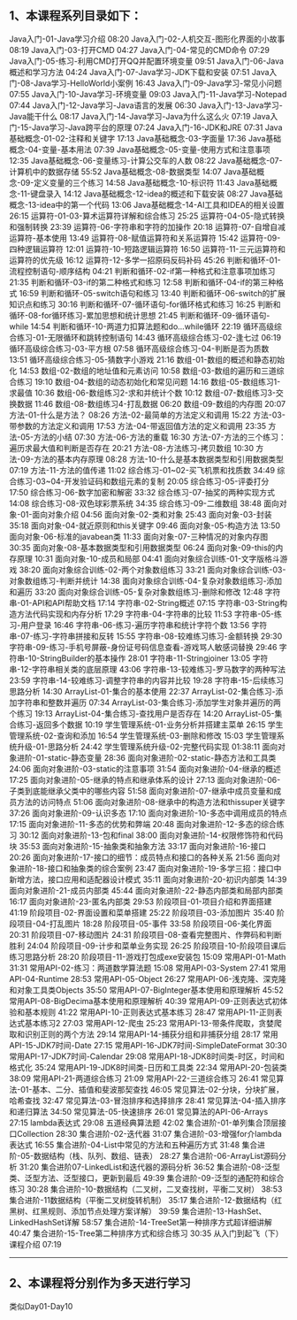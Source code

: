 ## 1、本课程系列目录如下：

Java入门-01-Java学习介绍
08:20
Java入门-02-人机交互-图形化界面的小故事
08:19
Java入门-03-打开CMD
04:27
Java入门-04-常见的CMD命令
07:29
Java入门-05-练习-利用CMD打开QQ并配置环境变量
09:51
Java入门-06-Java概述和学习方法
04:24
Java入门-07-Java学习-JDK下载和安装
07:51
Java入门-08-Java学习-HelloWorld小案例
16:43
Java入门-09-Java学习-常见小问题
07:55
Java入门-10-Java学习-环境变量
09:03
Java入门-11-Java学习-Notepad
07:44
Java入门-12-Java学习-Java语言的发展
06:30
Java入门-13-Java学习-Java能干什么
08:17
Java入门-14-Java学习-Java为什么这么火
07:19
Java入门-15-Java学习-Java跨平台的原理
07:24
Java入门-16-JDK和JRE
07:31
Java基础概念-01-02-注释和关键字
17:13
Java基础概念-03-字面量
17:36
Java基础概念-04-变量-基本用法
07:39
Java基础概念-05-变量-使用方式和注意事项
12:35
Java基础概念-06-变量练习-计算公交车的人数
08:22
Java基础概念-07-计算机中的数据存储
55:52
Java基础概念-08-数据类型
14:07
Java基础概念-09-定义变量的三个练习
14:58
Java基础概念-10-标识符
11:43
Java基础概念-11-键盘录入
14:12
Java基础概念-12-idea的概述和下载安装
08:27
Java基础概念-13-idea中的第一个代码
13:06
Java基础概念-14-AI工具和IDEA的相关设置
26:15
运算符-01-03-算术运算符详解和综合练习
25:25
运算符-04-05-隐式转换和强制转换
23:39
运算符-06-字符串和字符的加操作
20:18
运算符-07-自增自减运算符-基本使用
13:49
运算符-08-赋值运算符和关系运算符
15:42
运算符-09-四种逻辑运算符
12:01
运算符-10-短路逻辑运算符
16:50
运算符-11-三元运算符和运算符的优先级
16:12
运算符-12-多学一招原码反码补码
45:26
判断和循环-01-流程控制语句-顺序结构
04:21
判断和循环-02-if第一种格式和注意事项加练习
21:35
判断和循环-03-if的第二种格式和练习
12:58
判断和循环-04-if的第三种格式
16:59
判断和循环-05-switch语句和练习
13:40
判断和循环-06-switch的扩展知识点和练习
30:16
判断和循环-07-循环语句-for循环格式和练习
16:25
判断和循环-08-for循环练习-累加思想和统计思想
21:45
判断和循环-09-循环语句-while
14:54
判断和循环-10-两道力扣算法题和do...while循环
22:19
循环高级综合练习-01-无限循环和跳转控制语句
14:43
循环高级综合练习-02-逢七过
06:19
循环高级综合练习-03-平方根
07:58
循环高级综合练习-04-判断是否为质数
13:51
循环高级综合练习-05-猜数字小游戏
21:16
数组-01-数组的概述和静态初始化
14:53
数组-02-数组的地址值和元素访问
10:58
数组-03-数组的遍历和三道综合练习
19:10
数组-04-数组的动态初始化和常见问题
14:16
数组-05-数组练习1-求最值
10:36
数组-06-数组练习2-求和并统计个数
10:12
数组-07-数组练习3-交换数据
11:46
数组-08-数组练习4-打乱数据
06:20
数组-09-数组的内存图
20:07
方法-01-什么是方法？
08:26
方法-02-最简单的方法定义和调用
15:22
方法-03-带参数的方法定义和调用
17:53
方法-04-带返回值方法的定义和调用
23:35
方法-05-方法的小结
07:30
方法-06-方法的重载
16:30
方法-07-方法的三个练习：遍历求最大值和判断是否存在
20:21
方法-08-方法练习-拷贝数组
10:30
方法-09-方法的基本内存原理
08:28
方法-10-什么是基本数据类型和引用数据类型
07:19
方法-11-方法的值传递
11:02
综合练习-01~02-买飞机票和找质数
34:49
综合练习-03~04-开发验证码和数组元素的复制
20:05
综合练习-05-评委打分
17:50
综合练习-06-数字加密和解密
33:32
综合练习-07-抽奖的两种实现方式
14:08
综合练习-08-双色球彩票系统
34:35
综合练习-09-二维数组
38:48
面向对象-01-面向对象介绍
04:56
面向对象-02-类和对象
25:43
面向对象-03-封装
35:18
面向对象-04-就近原则和this关键字
09:46
面向对象-05-构造方法
13:50
面向对象-06-标准的javabean类
11:33
面向对象-07-三种情况的对象内存图
30:35
面向对象-08-基本数据类型和引用数据类型
06:24
面向对象-09-this的内存原理
10:31
面向对象-10-成员和局部
04:41
面向对象综合训练-01-文字版格斗游戏
38:20
面向对象综合训练-02-两个对象数组练习
33:21
面向对象综合训练-03-对象数组练习-判断并统计
14:38
面向对象综合训练-04-复杂对象数组练习-添加和遍历
33:20
面向对象综合训练-05-复杂对象数组练习-删除和修改
12:48
字符串-01-API和API帮助文档
17:14
字符串-02-String概述
07:15
字符串-03-String构造方法代码实现和内存分析
17:29
字符串-04-字符串的比较
11:53
字符串-05-练习-用户登录
16:46
字符串-06-练习-遍历字符串和统计字符个数
13:56
字符串-07-练习-字符串拼接和反转
15:55
字符串-08-较难练习练习-金额转换
29:30
字符串-09-练习-手机号屏蔽-身份证号码信息查看-游戏骂人敏感词替换
29:46
字符串-10-StringBuilder的基本操作
28:01
字符串-11-Stringjoiner
13:05
字符串-12-字符串相关类的底层原理
43:06
字符串-13-较难练习-罗马数字的两种写法
23:59
字符串-14-较难练习-调整字符串的内容并比较
19:28
字符串-15-后续练习思路分析
14:30
ArrayList-01-集合的基本使用
22:37
ArrayList-02-集合练习-添加字符串和整数并遍历
07:34
ArrayList-03-集合练习-添加学生对象并遍历的两个练习
19:13
ArrayList-04-集合练习-查找用户是否存在
14:20
ArrayList-05-集合练习-返回多个数据
10:19
学生管理系统-01-业务分析并搭建主菜单
26:15
学生管理系统-02-查询和添加
16:54
学生管理系统-03-删除和修改
15:03
学生管理系统升级-01-思路分析
24:42
学生管理系统升级-02-完整代码实现
01:38:11
面向对象进阶-01-static-静态变量
28:36
面向对象进阶-02-static-静态方法和工具类
24:06
面向对象进阶-03-static的注意事项
31:54
面向对象进阶-04-继承的概述
17:25
面向对象进阶-05-继承的特点和继承体系的设计
27:13
面向对象进阶-06-子类到底能继承父类中的哪些内容
51:58
面向对象进阶-07-继承中成员变量和成员方法的访问特点
51:06
面向对象进阶-08-继承中的构造方法和thissuper关键字
37:26
面向对象进阶-09-认识多态
17:10
面向对象进阶-10-多态中调用成员的特点
17:15
面向对象进阶-11-多态的优势和弊端
20:48
面向对象进阶-12-多态的综合练习
30:12
面向对象进阶-13-包和final
38:00
面向对象进阶-14-权限修饰符和代码块
35:53
面向对象进阶-15-抽象类和抽象方法
33:17
面向对象进阶-16-接口
20:26
面向对象进阶-17-接口的细节：成员特点和接口的各种关系
21:56
面向对象进阶-18-接口和抽象类的综合案例
23:47
面向对象进阶-19-多学三招：接口中新增方法，接口应用和适配器设计模式
35:11
面向对象进阶-20-初识内部类
14:39
面向对象进阶-21-成员内部类
45:44
面向对象进阶-22-静态内部类和局部内部类
16:17
面向对象进阶-23-匿名内部类
29:53
阶段项目-01-项目介绍和界面搭建
41:19
阶段项目-02-界面设置和菜单搭建
25:22
阶段项目-03-添加图片
35:40
阶段项目-04-打乱图片
18:28
阶段项目-05-事件
33:58
阶段项目-06-美化界面
20:31
阶段项目-07-移动图片
24:31
阶段项目-08-查看完整图片、作弊码和判断胜利
24:04
阶段项目-09-计步和菜单业务实现
26:25
阶段项目-10-阶段项目课后练习思路分析
28:20
阶段项目-11-游戏打包成exe安装包
15:09
常用API-01-Math
31:31
常用API-02-练习：两道数学算法题
15:08
常用API-03-System
27:41
常用API-04-Runtime
28:53
常用API-05-Object
26:27
常用API-06-浅克隆、深克隆和对象工具类Objects
35:50
常用API-07-BigInteger基本使用和原理解析
45:52
常用API-08-BigDecima基本使用和原理解析
40:39
常用API-09-正则表达式初体验和基本规则
41:22
常用API-10-正则表达式基本练习
28:47
常用API-11-正则表达式基本练习2
27:03
常用API-12-爬虫
25:23
常用API-13-带条件爬取，贪婪爬取和识别正则的两个方法
29:14
常用API-14-捕获分组和非捕获分组
28:17
常用API-15-JDK7时间-Date
27:15
常用API-16-JDK7时间-SimpleDateFormat
30:30
常用API-17-JDK7时间-Calendar
29:08
常用API-18-JDK8时间类-时区，时间和格式化
35:24
常用API-19-JDK8时间类-日历和工具类
22:34
常用API-20-包装类
38:09
常用API-21-两道综合练习
21:09
常用API-22-三道综合练习
26:41
常见算法-01-基本、二分、插值和斐波那契查找
46:05
常见算法-02-分块，分块扩展，哈希查找
32:47
常见算法-03-冒泡排序和选择排序
28:41
常见算法-04-插入排序和递归算法
34:50
常见算法-05-快速排序
26:01
常见算法的API-06-Arrays
27:15
lambda表达式
29:08
五道经典算法题
42:02
集合进阶-01-单列集合顶层接口Collection
28:30
集合进阶-02-迭代器
31:07
集合进阶-03-增强for介lambda表达式
16:55
集合进阶-04-List中常见的方法和五种遍历方式
31:48
集合进阶-05-数据结构（栈、队列、数组、链表）
28:27
集合进阶-06-ArrayList源码分析
31:20
集合进阶07-LinkedList和迭代器的源码分析
36:52
集合进阶-08-泛型类、泛型方法、泛型接口，更新到最后
49:39
集合进阶-09-泛型的通配符和综合练习
30:28
集合进阶-10-数据结构（二叉树，二叉查找树，平衡二叉树）
38:53
集合进阶-11数据结构（平衡二叉树旋转机制）
35:17
集合进阶-12-数据结构（红黑树、红黑规则、添加节点处理方案详解）
39:59
集合进阶-13-HashSet、LinkedHashSet详解
58:57
集合进阶-14-TreeSet第一种排序方式超详细讲解
40:47
集合进阶-15-Tree第二种排序方式和综合练习
30:35
从入门到起飞（下）课程介绍
07:19

---
## 2、本课程将分别作为多天进行学习

类似Day01-Day10

